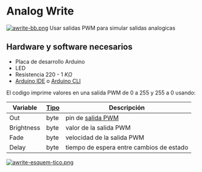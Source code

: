 # Analog Write

[![awrite-bb.png](https://i.postimg.cc/pTyj3NV2/awrite-bb.png)](https://postimg.cc/9R5zqnqS)
Usar salidas PWM para simular salidas analogicas

## Hardware y software necesarios
- Placa de desarrollo Arduino 
- LED
- Resistencia 220 - 1 $\displaystyle K\Omega$
- [Arduino IDE](https://www.arduino.cc/en/software) o [Arduino CLI](https://arduino.github.io/arduino-cli/0.23/installation/)


El codigo imprime valores en una salida PWM de 0 a 255 y 255 a 0 usando: 

| Variable | [Tipo](https://docs.microsoft.com/en-us/cpp/cpp/data-type-ranges?view=msvc-170) | Descripción |
| -------- | ---- | ----------- | 
| Out | byte | pin de [salida PWM](https://www.arduino.cc/reference/en/language/functions/analog-io/analogwrite/) |
| Brightness | byte | valor de la salida PWM |
| Fade | byte | velocidad de la salida PWM |
| Delay | byte | tiempo de espera entre cambios de estado |

[![awrite-esquem-tico.png](https://i.postimg.cc/d1XCYWDG/awrite-esquem-tico.png)](https://postimg.cc/S26RLf6K)
